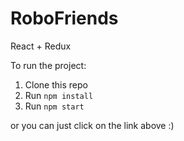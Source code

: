 # RoboFriends
React + Redux

To run the project:

1. Clone this repo
2. Run `npm install`
3. Run `npm start`

or you can just click on the link above :)
